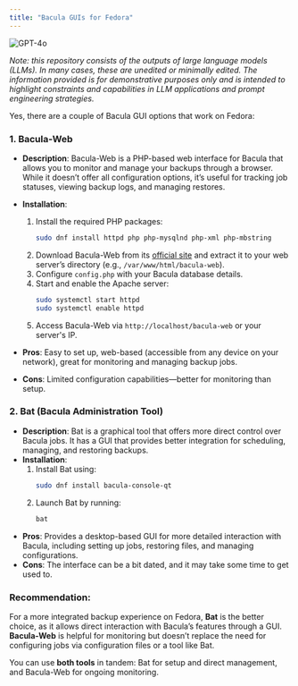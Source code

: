 ```yaml
---
title: "Bacula GUIs for Fedora"
---
```

![GPT-4o](https://img.shields.io/badge/GPT--4o-3333FF?style=for-the-badge&logo=openai&logoColor=white)



*Note: this repository consists of the outputs of large language models (LLMs). In many cases, these are unedited or minimally edited. The information provided is for demonstrative purposes only and is intended to highlight constraints and capabilities in LLM applications and prompt engineering strategies.*


Yes, there are a couple of Bacula GUI options that work on Fedora:

### 1. **Bacula-Web**
   - **Description**: Bacula-Web is a PHP-based web interface for Bacula that allows you to monitor and manage your backups through a browser. While it doesn’t offer all configuration options, it’s useful for tracking job statuses, viewing backup logs, and managing restores.
   - **Installation**:
     1. Install the required PHP packages:
        ```bash
        sudo dnf install httpd php php-mysqlnd php-xml php-mbstring
        ```
     2. Download Bacula-Web from its [official site](https://www.bacula-web.org/) and extract it to your web server’s directory (e.g., `/var/www/html/bacula-web`).
     3. Configure `config.php` with your Bacula database details.
     4. Start and enable the Apache server:
        ```bash
        sudo systemctl start httpd
        sudo systemctl enable httpd
        ```
     5. Access Bacula-Web via `http://localhost/bacula-web` or your server's IP.

   - **Pros**: Easy to set up, web-based (accessible from any device on your network), great for monitoring and managing backup jobs.
   - **Cons**: Limited configuration capabilities—better for monitoring than setup.

### 2. **Bat (Bacula Administration Tool)**
   - **Description**: Bat is a graphical tool that offers more direct control over Bacula jobs. It has a GUI that provides better integration for scheduling, managing, and restoring backups.
   - **Installation**:
     1. Install Bat using:
        ```bash
        sudo dnf install bacula-console-qt
        ```
     2. Launch Bat by running:
        ```bash
        bat
        ```
   - **Pros**: Provides a desktop-based GUI for more detailed interaction with Bacula, including setting up jobs, restoring files, and managing configurations.
   - **Cons**: The interface can be a bit dated, and it may take some time to get used to.

### Recommendation:
For a more integrated backup experience on Fedora, **Bat** is the better choice, as it allows direct interaction with Bacula’s features through a GUI. **Bacula-Web** is helpful for monitoring but doesn’t replace the need for configuring jobs via configuration files or a tool like Bat. 

You can use **both tools** in tandem: Bat for setup and direct management, and Bacula-Web for ongoing monitoring.